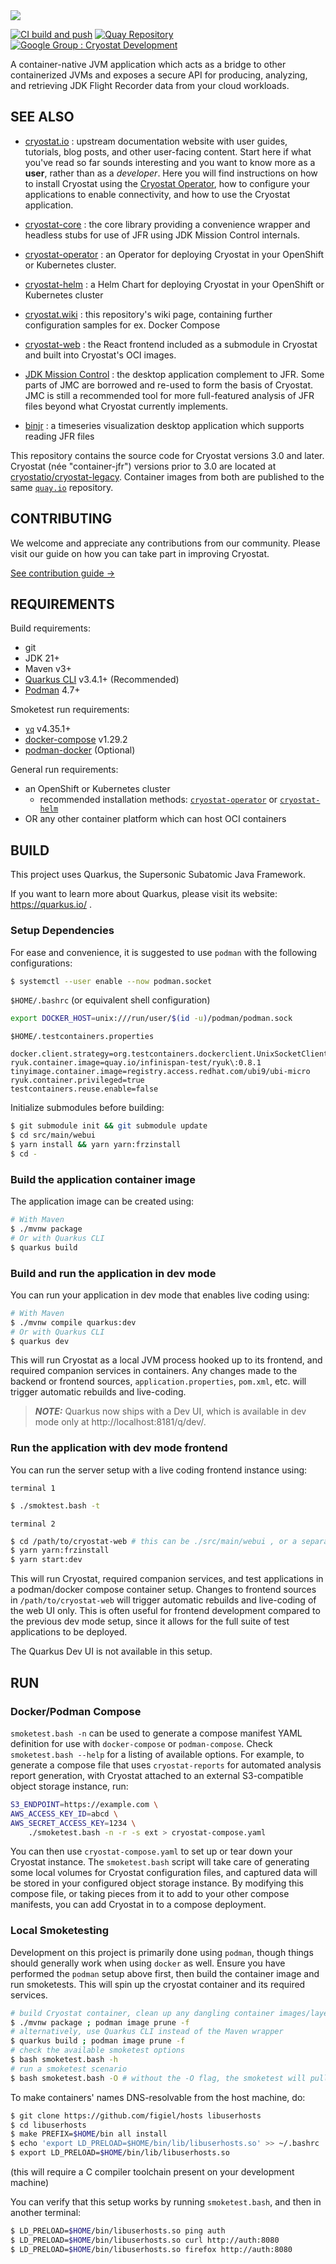 <a target="_blank" href="https://cryostat.io">
  <picture>
    <source media="(prefers-color-scheme: dark)" srcset="./docs/images/cryostat_logo_hori_rgb_reverse.svg">
    <img src="./docs/images/cryostat_logo_hori_rgb_default.svg">
  </picture>
</a>

[![CI build and push](https://github.com/cryostatio/cryostat/actions/workflows/push-ci.yaml/badge.svg "Continuous Integration")](https://github.com/cryostatio/cryostat/actions/workflows/push-ci.yaml)
[![Quay Repository](https://img.shields.io/badge/Container_Image-cryostat/cryostat-teal.svg "Quay Repository")](https://quay.io/repository/cryostat/cryostat)
[![Google Group : Cryostat Development](https://img.shields.io/badge/Google_Group-Cryostat_Development-blue.svg "Mailing List")](https://groups.google.com/g/cryostat-development)

A container-native JVM application which acts as a bridge to other containerized JVMs and exposes a secure API for producing, analyzing, and retrieving JDK Flight Recorder data from your cloud workloads.

## SEE ALSO

* [cryostat.io](https://cryostat.io) : upstream documentation website with user
  guides, tutorials, blog posts, and other user-facing content. Start here if
  what you've read so far sounds interesting and you want to know more as a
  **user**, rather than as a _developer_. Here you will find instructions on
  how to install Cryostat using the
  [Cryostat Operator](https://github.com/cryostatio/cryostat-operator), how to
  configure your applications to enable connectivity, and how to use the
  Cryostat application.

* [cryostat-core](https://github.com/cryostatio/cryostat-core) : the core library
  providing a convenience wrapper and headless stubs for use of JFR using
  JDK Mission Control internals.

* [cryostat-operator](https://github.com/cryostatio/cryostat-operator) : an Operator
  for deploying Cryostat in your OpenShift or Kubernetes cluster.

* [cryostat-helm](https://github.com/cryostatio/cryostat-helm) : a Helm Chart for
  deploying Cryostat in your OpenShift or Kubernetes cluster

* [cryostat.wiki](https://github.com/cryostatio/cryostat/wiki) : this repository's
wiki page, containing further configuration samples for ex. Docker Compose

* [cryostat-web](https://github.com/cryostatio/cryostat-web) : the React frontend
  included as a submodule in Cryostat and built into Cryostat's OCI images.

* [JDK Mission Control](https://github.com/openjdk/jmc) : the desktop application
  complement to JFR. Some parts of JMC are borrowed and re-used to form the basis of
  Cryostat. JMC is still a recommended tool for more full-featured analysis of JFR
  files beyond what Cryostat currently implements.

* [binjr](https://github.com/binjr/binjr) : a timeseries visualization desktop
  application which supports reading JFR files

This repository contains the source code for Cryostat versions 3.0 and later. Cryostat (née "container-jfr") versions prior to 3.0
are located at [cryostatio/cryostat-legacy](https://github.com/cryostatio/cryostat-legacy). Container images from both are published
to the same [`quay.io`](https://quay.io/repository/cryostat/cryostat) repository.

## CONTRIBUTING

We welcome and appreciate any contributions from our community. Please visit our guide on how you can take part in improving Cryostat.

[See contribution guide →](./CONTRIBUTING.md)

## REQUIREMENTS

Build requirements:
- git
- JDK 21+
- Maven v3+
- [Quarkus CLI](https://quarkus.io/guides/cli-tooling) v3.4.1+ (Recommended)
- [Podman](https://podman.io/docs/installation) 4.7+

Smoketest run requirements:
- [`yq`](https://github.com/mikefarah/yq) v4.35.1+
- [docker-compose](https://docs.docker.com/compose/install/) v1.29.2
- [podman-docker](https://packages.fedoraproject.org/pkgs/podman/podman-docker/) (Optional)

General run requirements:
- an OpenShift or Kubernetes cluster
  - recommended installation methods: [`cryostat-operator`](https://github.com/cryostatio/cryostat-operator) or [`cryostat-helm`](https://github.com/cryostatio/cryostat-helm)
- OR any other container platform which can host OCI containers

## BUILD

This project uses Quarkus, the Supersonic Subatomic Java Framework.

If you want to learn more about Quarkus, please visit its website: https://quarkus.io/ .

### Setup Dependencies

For ease and convenience, it is suggested to use `podman` with the following configurations:

```bash
$ systemctl --user enable --now podman.socket
```

`$HOME/.bashrc` (or equivalent shell configuration)
```bash
export DOCKER_HOST=unix:///run/user/$(id -u)/podman/podman.sock
```

`$HOME/.testcontainers.properties`
```properties
docker.client.strategy=org.testcontainers.dockerclient.UnixSocketClientProviderStrategy
ryuk.container.image=quay.io/infinispan-test/ryuk\:0.8.1
tinyimage.container.image=registry.access.redhat.com/ubi9/ubi-micro
ryuk.container.privileged=true
testcontainers.reuse.enable=false
```

Initialize submodules before building:

```bash
$ git submodule init && git submodule update
$ cd src/main/webui
$ yarn install && yarn yarn:frzinstall
$ cd -
```

### Build the application container image

The application image can be created using:

```bash
# With Maven
$ ./mvnw package
# Or with Quarkus CLI
$ quarkus build
```

### Build and run the application in dev mode

You can run your application in dev mode that enables live coding using:

```bash
# With Maven
$ ./mvnw compile quarkus:dev
# Or with Quarkus CLI
$ quarkus dev
```

This will run Cryostat as a local JVM process hooked up to its frontend, and required companion services in containers. Any changes made to the backend or frontend sources, `application.properties`, `pom.xml`, etc. will trigger automatic rebuilds and live-coding.

> **_NOTE:_**  Quarkus now ships with a Dev UI, which is available in dev mode only at http://localhost:8181/q/dev/.

### Run the application with dev mode frontend

You can run the server setup with a live coding frontend instance using:

`terminal 1`
```bash
$ ./smoktest.bash -t
```

`terminal 2`
```bash
$ cd /path/to/cryostat-web # this can be ./src/main/webui , or a separate clone of the cryostat-web repository
$ yarn yarn:frzinstall
$ yarn start:dev
```

This will run Cryostat, required companion services, and test applications in a podman/docker compose container setup. Changes to frontend sources in `/path/to/cryostat-web` will trigger automatic rebuilds and live-coding of the web UI only. This is often useful for frontend development compared to the previous dev mode setup, since it allows for the full suite of test applications to be deployed.

The Quarkus Dev UI is not available in this setup.

## RUN

### Docker/Podman Compose
`smoketest.bash -n` can be used to generate a compose manifest YAML definition for use with `docker-compose`
or `podman-compose`. Check `smoketest.bash --help` for a listing of available options. For example, to
generate a compose file that uses `cryostat-reports` for automated analysis report generation, with Cryostat
attached to an external S3-compatible object storage instance, run:

```bash
S3_ENDPOINT=https://example.com \
AWS_ACCESS_KEY_ID=abcd \
AWS_SECRET_ACCESS_KEY=1234 \
    ./smoketest.bash -n -r -s ext > cryostat-compose.yaml
```

You can then use `cryostat-compose.yaml` to set up or tear down your Cryostat instance. The `smoketest.bash`
script will take care of generating some local volumes for Cryostat configuration files, and captured data
will be stored in your configured object storage instance. By modifying this compose file, or taking pieces
from it to add to your other compose manifests, you can add Cryostat in to a compose deployment.

### Local Smoketesting

Development on this project is primarily done using `podman`, though things should generally work when using `docker` as well.
Ensure you have performed the `podman` setup above first, then build the container image and run smoketests.
This will spin up the cryostat container and its required services.

```bash
# build Cryostat container, clean up any dangling container images/layers
$ ./mvnw package ; podman image prune -f
# alternatively, use Quarkus CLI instead of the Maven wrapper
$ quarkus build ; podman image prune -f
# check the available smoketest options
$ bash smoketest.bash -h
# run a smoketest scenario
$ bash smoketest.bash -O # without the -O flag, the smoketest will pull the latest development image version, rather than the one you just built
```

To make containers' names DNS-resolvable from the host machine, do:
```bash
$ git clone https://github.com/figiel/hosts libuserhosts
$ cd libuserhosts
$ make PREFIX=$HOME/bin all install
$ echo 'export LD_PRELOAD=$HOME/bin/lib/libuserhosts.so' >> ~/.bashrc
$ export LD_PRELOAD=$HOME/bin/lib/libuserhosts.so
```
(this will require a C compiler toolchain present on your development machine)

You can verify that this setup works by running `smoketest.bash`, and then in another terminal:
```bash
$ LD_PRELOAD=$HOME/bin/libuserhosts.so ping auth
$ LD_PRELOAD=$HOME/bin/libuserhosts.so curl http://auth:8080
$ LD_PRELOAD=$HOME/bin/libuserhosts.so firefox http://auth:8080
```
